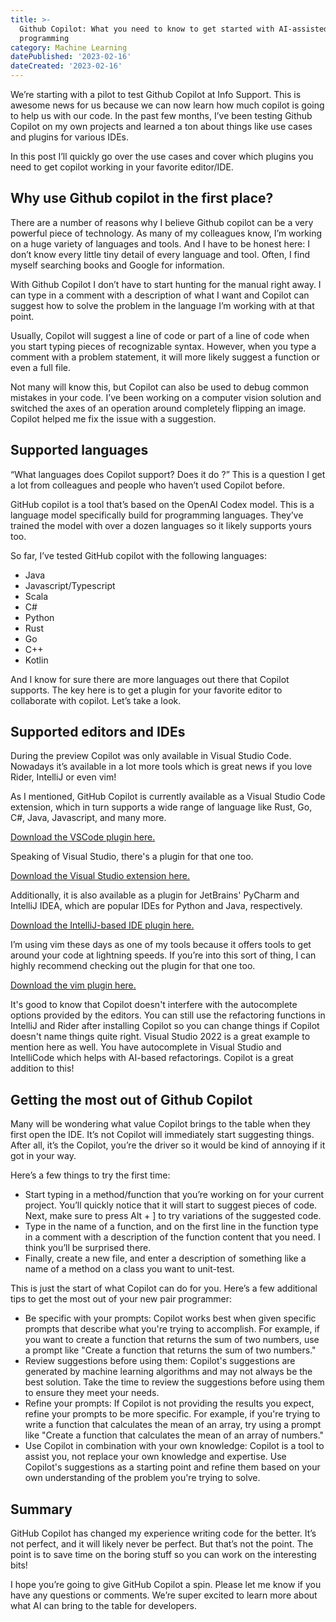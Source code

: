 ```yaml
---
title: >-
  Github Copilot: What you need to know to get started with AI-assisted
  programming
category: Machine Learning
datePublished: '2023-02-16'
dateCreated: '2023-02-16'
---
```

We’re starting with a pilot to test Github Copilot at Info Support. This is awesome news for us because we can now learn how much copilot is going to help us with our code. In the past few months, I’ve been testing Github Copilot on my own projects and learned a ton about things like use cases and plugins for various IDEs.

In this post I’ll quickly go over the use cases and cover which plugins you need to get copilot working in your favorite editor/IDE.

## Why use Github copilot in the first place?

There are a number of reasons why I believe Github copilot can be a very powerful piece of technology. As many of my colleagues know, I’m working on a huge variety of languages and tools. And I have to be honest here: I don’t know every little tiny detail of every language and tool. Often, I find myself searching books and Google for information.

With Github Copilot I don’t have to start hunting for the manual right away. I can type in a comment with a description of what I want and Copilot can suggest how to solve the problem in the language I’m working with at that point.

Usually, Copilot will suggest a line of code or part of a line of code when you start typing pieces of recognizable syntax. However, when you type a comment with a problem statement, it will more likely suggest a function or even a full file.

Not many will know this, but Copilot can also be used to debug common mistakes in your code. I’ve been working on a computer vision solution and switched the axes of an operation around completely flipping an image. Copilot helped me fix the issue with a suggestion. 

## Supported languages

“What languages does Copilot support? Does it do <insert language>?” This is a question I get a lot from colleagues and people who haven’t used Copilot before.

GitHub copilot is a tool that’s based on the OpenAI Codex model. This is a language model specifically build for programming languages. They’ve trained the model with over a dozen languages so it likely supports yours too.

So far, I’ve tested GitHub copilot with the following languages:

* Java
* Javascript/Typescript
* Scala
* C#
* Python
* Rust
* Go
* C++
* Kotlin

And I know for sure there are more languages out there that Copilot supports. The key here is to get a plugin for your favorite editor to collaborate with copilot. Let’s take a look.

## Supported editors and IDEs

During the preview Copilot was only available in Visual Studio Code. Nowadays it’s available in a lot more tools which is great news if you love Rider, IntelliJ or even vim!

As I mentioned, GitHub Copilot is currently available as a Visual Studio Code extension, which in turn supports a wide range of language like Rust, Go,  C#, Java, Javascript, and many more. 

[Download the VSCode plugin here.](https://marketplace.visualstudio.com/items?itemName=GitHub.copilot)

Speaking of Visual Studio, there's a plugin for that one too. 

[Download the Visual Studio extension here.](https://marketplace.visualstudio.com/items?itemName=GitHub.copilotvs)

Additionally, it is also available as a plugin for JetBrains' PyCharm and IntelliJ IDEA, which are popular IDEs for Python and Java, respectively. 

[Download the IntelliJ-based IDE plugin here.](https://plugins.jetbrains.com/plugin/17718-github-copilot)

I’m using vim these days as one of my tools because it offers tools to get around your code at lightning speeds. If you’re into this sort of thing, I can highly recommend checking out the plugin for that one too.

[Download the vim plugin here.](https://github.com/github/copilot.vim)

It's good to know that Copilot doesn't interfere with the autocomplete options provided by the editors. You can still use the refactoring functions in IntelliJ and Rider after installing Copilot so you can change things if Copilot doesn't name things quite right. Visual Studio 2022 is a great example to mention here as well. You have autocomplete in Visual Studio and IntelliCode which helps with AI-based refactorings. Copilot is a great addition to this!

## Getting the most out of Github Copilot

Many will be wondering what value Copilot brings to the table when they first open the IDE. It’s not Copilot will immediately start suggesting things. After all, it’s the Copilot, you’re the driver so it would be kind of annoying if it got in your way.

Here’s a few things to try the first time:
* Start typing in a method/function that you’re working on for your current project. You’ll quickly notice that it will start to suggest pieces of code. Next, make sure to press Alt + ] to try variations of the suggested code.
* Type in the name of a function, and on the first line in the function type in a comment with a description of the function content that you need. I think you’ll be surprised there.
* Finally, create a new file, and enter a description of something like a name of a method on a class you want to unit-test. 

This is just the start of what Copilot can do for you. Here’s a few additional tips to get the most out of your new pair programmer:

* Be specific with your prompts: Copilot works best when given specific prompts that describe what you're trying to accomplish. For example, if you want to create a function that returns the sum of two numbers, use a prompt like "Create a function that returns the sum of two numbers."
* Review suggestions before using them: Copilot's suggestions are generated by machine learning algorithms and may not always be the best solution. Take the time to review the suggestions before using them to ensure they meet your needs.
* Refine your prompts: If Copilot is not providing the results you expect, refine your prompts to be more specific. For example, if you're trying to write a function that calculates the mean of an array, try using a prompt like "Create a function that calculates the mean of an array of numbers."
* Use Copilot in combination with your own knowledge: Copilot is a tool to assist you, not replace your own knowledge and expertise. Use Copilot's suggestions as a starting point and refine them based on your own understanding of the problem you're trying to solve.

## Summary

GitHub Copilot has changed my experience writing code for the better. It’s not perfect, and it will likely never be perfect. But that’s not the point. The point is to save time on the boring stuff so you can work on the interesting bits!

I hope you’re going to give GitHub Copilot a spin. Please let me know if you have any questions or comments. We’re super excited to learn more about what AI can bring to the table for developers.


